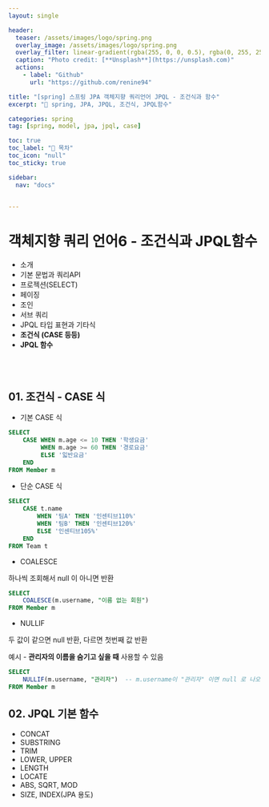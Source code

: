 ```yaml
---
layout: single

header:
  teaser: /assets/images/logo/spring.png
  overlay_image: /assets/images/logo/spring.png
  overlay_filter: linear-gradient(rgba(255, 0, 0, 0.5), rgba(0, 255, 255, 0.5))
  caption: "Photo credit: [**Unsplash**](https://unsplash.com)"
  actions:
    - label: "Github"
      url: "https://github.com/renine94"

title: "[spring] 스프링 JPA 객체지향 쿼리언어 JPQL - 조건식과 함수"
excerpt: "🚀 spring, JPA, JPQL, 조건식, JPQL함수"

categories: spring
tag: [spring, model, jpa, jpql, case]

toc: true
toc_label: "📕 목차"
toc_icon: "null"
toc_sticky: true

sidebar:
  nav: "docs"


---
```


# 객체지향 쿼리 언어6 - 조건식과 JPQL함수

- 소개
- 기본 문법과 쿼리API
- 프로젝션(SELECT)
- 페이징
- 조인
- 서브 쿼리
- JPQL 타입 표현과 기타식
- **조건식 (CASE 등등)**
- **JPQL 함수**

<br><br>

## 01. 조건식 - CASE 식

- 기본 CASE 식

```sql
SELECT
	CASE WHEN m.age <= 10 THEN '학생요금'
	     WHEN m.age >= 60 THEN '경로요금'
	     ELSE '읿반요금'
	END
FROM Member m
```



- 단순 CASE 식

```sql
SELECT
	CASE t.name
		WHEN '팀A' THEN '인센티브110%'
		WHEN '팀B' THEN '인센티브120%'
		ELSE '인센티브105%'
	END
FROM Team t
```



- COALESCE

하나씩 조회해서 null 이 아니면 반환

```sql
SELECT
	COALESCE(m.username, "이름 없는 회원")
FROM Member m
```



- NULLIF

두 값이 같으면 null 반환, 다르면 첫번째 값 반환

예시 - **관리자의 이름을 숨기고 싶을 때** 사용할 수 있음

```sql
SELECT
	NULLIF(m.username, "관리자")  -- m.username이 "관리자" 이면 null 로 나오게 된다.
FROM Member m
```








## 02. JPQL 기본 함수

- CONCAT
- SUBSTRING
- TRIM
- LOWER, UPPER
- LENGTH
- LOCATE
- ABS, SQRT, MOD
- SIZE, INDEX(JPA 용도)











